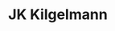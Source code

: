 ---
title: "JK Kilgelmann"
url: /santa-fe/jk-kilgelmann-avenida-facundo-zuviria/
shop: Supermarkt
---